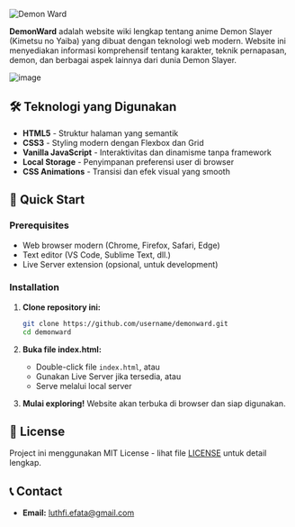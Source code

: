 ![Demon Ward](https://github.com/user-attachments/assets/debc90d8-b7cc-41e9-8258-df03c938356d)

**DemonWard** adalah website wiki lengkap tentang anime Demon Slayer (Kimetsu no Yaiba) yang dibuat dengan teknologi web modern. Website ini menyediakan informasi komprehensif tentang karakter, teknik pernapasan, demon, dan berbagai aspek lainnya dari dunia Demon Slayer.

![image](https://github.com/user-attachments/assets/1c740660-1e69-4e6e-890f-1ccf37dbf27c)


## 🛠️ Teknologi yang Digunakan

- **HTML5** - Struktur halaman yang semantik
- **CSS3** - Styling modern dengan Flexbox dan Grid
- **Vanilla JavaScript** - Interaktivitas dan dinamisme tanpa framework
- **Local Storage** - Penyimpanan preferensi user di browser
- **CSS Animations** - Transisi dan efek visual yang smooth

## 🚀 Quick Start

### Prerequisites
- Web browser modern (Chrome, Firefox, Safari, Edge)
- Text editor (VS Code, Sublime Text, dll.)
- Live Server extension (opsional, untuk development)

### Installation

1. **Clone repository ini:**
   ```bash
   git clone https://github.com/username/demonward.git
   cd demonward
   ```

2. **Buka file index.html:**
   - Double-click file `index.html`, atau
   - Gunakan Live Server jika tersedia, atau
   - Serve melalui local server

3. **Mulai exploring!**
   Website akan terbuka di browser dan siap digunakan.


## 📄 License

Project ini menggunakan MIT License - lihat file [LICENSE](LICENSE) untuk detail lengkap.


## 📞 Contact

- **Email:** luthfi.efata@gmail.com
